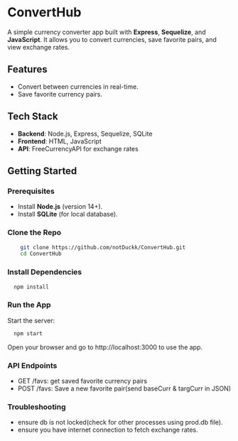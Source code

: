 # ConvertHub

A simple currency converter app built with **Express**, **Sequelize**, and **JavaScript**. It allows you to convert currencies, save favorite pairs, and view exchange rates.

## Features

- Convert between currencies in real-time.
- Save favorite currency pairs.

## Tech Stack

- **Backend**: Node.js, Express, Sequelize, SQLite
- **Frontend**: HTML, JavaScript
- **API**: FreeCurrencyAPI for exchange rates

## Getting Started

### Prerequisites

- Install **Node.js** (version 14+).
- Install **SQLite** (for local database).

### Clone the Repo

```bash
    git clone https://github.com/notDuckk/ConvertHub.git
    cd ConvertHub 
```

### Install Dependencies
```bash
  npm install 
```

### Run the App
Start the server:
```bash
  npm start    
```

Open your browser and go to http://localhost:3000 to use the app.

### API Endpoints
- GET /favs: get saved favorite currency pairs
- POST /favs: Save a new favorite pair(send baseCurr & targCurr in JSON)

### Troubleshooting
- ensure db is not locked(check for other processes using prod.db file).
- ensure you have internet connection to fetch exchange rates.
